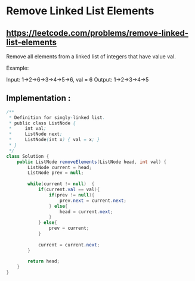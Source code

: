 # Remove Linked List Elements
## https://leetcode.com/problems/remove-linked-list-elements

Remove all elements from a linked list of integers that have value val.

Example:

Input:  1->2->6->3->4->5->6, val = 6
Output: 1->2->3->4->5

## Implementation :

```java
/**
 * Definition for singly-linked list.
 * public class ListNode {
 *     int val;
 *     ListNode next;
 *     ListNode(int x) { val = x; }
 * }
 */
class Solution {
    public ListNode removeElements(ListNode head, int val) {
        ListNode current = head;
        ListNode prev = null;
        
        while(current != null)  {
            if(current.val == val){
                if(prev != null){
                    prev.next = current.next;
                } else{
                    head = current.next;
                }
            } else{
                prev = current;
            }
            
            current = current.next;    
        }  
        
        return head;
    }
}
```
